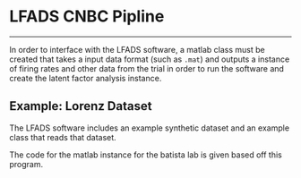 # LFADS CNBC Pipline
------------------------------
In order to interface with the LFADS software, a matlab class must be created that
takes a input data format (such as `.mat`) and outputs a instance of firing rates and other
data from the trial in order to run the software and create the latent factor analysis instance.

## Example: Lorenz Dataset
The LFADS software includes an example synthetic dataset and an example class that reads that dataset.

The code for the matlab instance for the batista lab is given based off this program.
